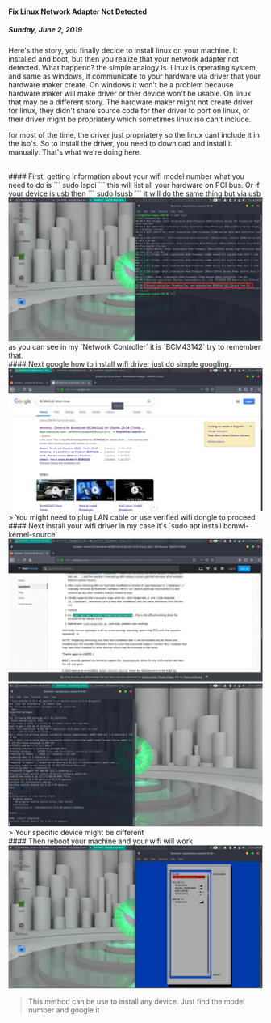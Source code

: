 #### Fix Linux Network Adapter Not Detected
##### *Sunday, June 2, 2019*
Here's the story, you finally decide to install linux on your machine. 
It installed and boot, but then you realize that your network adapter not detected. 
What happend? the simple analogy is. Linux is operating system, and same as windows, 
it communicate to your hardware via driver that your hardware maker create. On windows 
it won't be a problem because hardware maker will make driver or ther device won't be 
usable. On linux that may be a different story. The hardware maker might not create 
driver for linux, they didn't share source code for ther driver to port on linux, or 
their driver might be propriatery which sometimes linux iso can't include.

for most of the time, the driver just propriatery so the linux cant include it in 
the iso's. So to install the driver, you need to download and install it manually. 
That's what we're doing here.

<br>
#### First, getting information about your wifi model number
what you need to do is
```
sudo lspci
```
this will list all your hardware on PCI bus. Or if your device is usb then
```
sudo lsusb
```
it will do the same thing but via usb
<div class="row">
    <div class="col-sm-3"></div>
    <div class="col-sm-6">
        <div class="img-thumbnail">
            <img class="img-fluid" src="./posts/2019-06-12-fix-network-adapter-not-detected/1.jpg" alt="img">
        </div>
    </div>
    <div class="col-sm-3"></div>
</div>
as you can see in my `Network Controller` it is `BCM43142` try to remember that.

<br>
#### Next google how to install wifi driver
just do simple googling.
<div class="row">
    <div class="col-sm-3"></div>
    <div class="col-sm-6">
        <div class="img-thumbnail">
            <img class="img-fluid" src="./posts/2019-06-12-fix-network-adapter-not-detected/2.jpg" alt="img">
        </div>
    </div>
    <div class="col-sm-3"></div>
</div>
> You might need to plug LAN cable or use verified wifi dongle to proceed

<br>
#### Next install your wifi driver
in my case it's `sudo apt install bcmwl-kernel-source`
<div class="row">
    <div class="col-sm-3"></div>
    <div class="col-sm-6">
        <div class="img-thumbnail">
            <img class="img-fluid" src="./posts/2019-06-12-fix-network-adapter-not-detected/3.jpg" alt="img">
        </div>
    </div>
    <div class="col-sm-3"></div>
</div>
<div class="row">
    <div class="col-sm-3"></div>
    <div class="col-sm-6">
        <div class="img-thumbnail">
            <img class="img-fluid" src="./posts/2019-06-12-fix-network-adapter-not-detected/4.jpg" alt="img">
        </div>
    </div>
    <div class="col-sm-3"></div>
</div>
> Your specific device might be different

<br>
#### Then reboot your machine and your wifi will work
<div class="row">
    <div class="col-sm-3"></div>
    <div class="col-sm-6">
        <div class="img-thumbnail">
            <img class="img-fluid" src="./posts/2019-06-12-fix-network-adapter-not-detected/5.jpg" alt="img">
        </div>
    </div>
    <div class="col-sm-3"></div>
</div>

> This method can be use to install any device. Just find the model number and google it